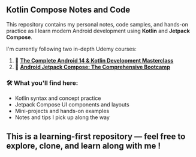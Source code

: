 ## Kotlin Compose Notes and Code

This repository contains my personal notes, code samples, and hands-on practice as I learn modern Android development using **Kotlin** and **Jetpack Compose**.

I'm currently following two in-depth Udemy courses:

1. 🎯 **[The Complete Android 14 & Kotlin Development Masterclass ](https://www.udemy.com/course/android-14-kotlin-development-masterclass/)**
2. 🧩 **[Android Jetpack Compose: The Comprehensive Bootcamp](https://www.udemy.com/course/jetpack-compose-bootcamp/)**

### 🛠️ What you'll find here:
* Kotlin syntax and concept practice
* Jetpack Compose UI components and layouts
* Mini-projects and hands-on examples
* Notes and tips I pick up along the way

This is a learning-first repository — feel free to explore, clone, and learn along with me !
---

